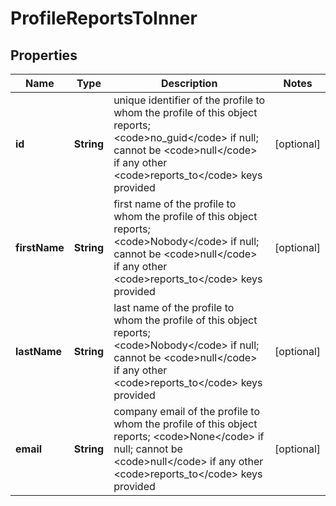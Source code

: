 

# ProfileReportsToInner


## Properties

| Name | Type | Description | Notes |
|------------ | ------------- | ------------- | -------------|
|**id** | **String** | unique identifier of the profile to whom the profile of this object reports; &lt;code&gt;no_guid&lt;/code&gt; if null; cannot be &lt;code&gt;null&lt;/code&gt; if any other &lt;code&gt;reports_to&lt;/code&gt; keys provided |  [optional] |
|**firstName** | **String** | first name of the profile to whom the profile of this object reports; &lt;code&gt;Nobody&lt;/code&gt; if null; cannot be &lt;code&gt;null&lt;/code&gt; if any other &lt;code&gt;reports_to&lt;/code&gt; keys provided |  [optional] |
|**lastName** | **String** | last name of the profile to whom the profile of this object reports; &lt;code&gt;Nobody&lt;/code&gt; if null; cannot be &lt;code&gt;null&lt;/code&gt; if any other &lt;code&gt;reports_to&lt;/code&gt; keys provided |  [optional] |
|**email** | **String** | company email of the profile to whom the profile of this object reports; &lt;code&gt;None&lt;/code&gt; if null; cannot be &lt;code&gt;null&lt;/code&gt; if any other &lt;code&gt;reports_to&lt;/code&gt; keys provided |  [optional] |



